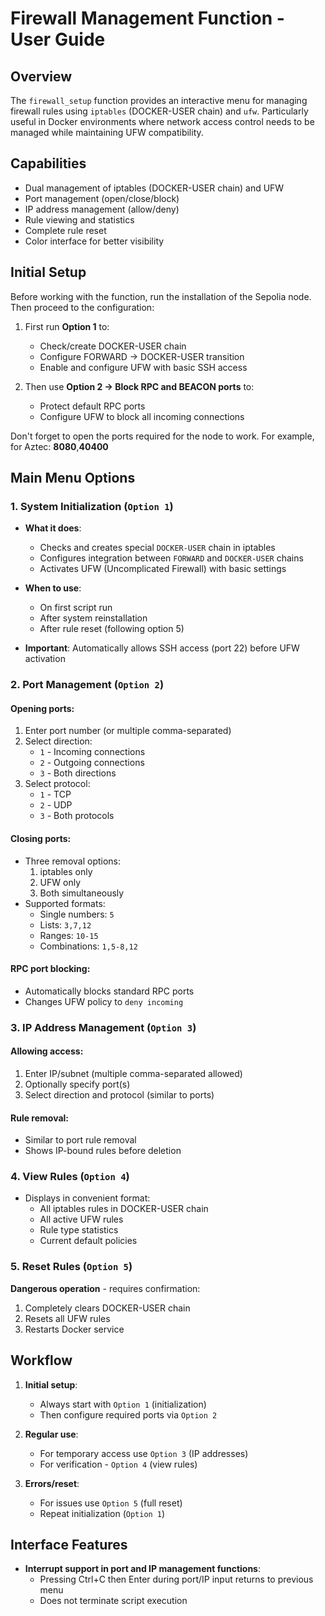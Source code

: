 # Firewall Management Function - User Guide

## Overview

The `firewall_setup` function provides an interactive menu for managing firewall rules using `iptables` (DOCKER-USER chain) and `ufw`. Particularly useful in Docker environments where network access control needs to be managed while maintaining UFW compatibility.

## Capabilities

- Dual management of iptables (DOCKER-USER chain) and UFW
- Port management (open/close/block)
- IP address management (allow/deny)
- Rule viewing and statistics
- Complete rule reset
- Color interface for better visibility

## Initial Setup

Before working with the function, run the installation of the Sepolia node. Then proceed to the configuration:

1. First run **Option 1** to:
    - Check/create DOCKER-USER chain
    - Configure FORWARD -> DOCKER-USER transition
    - Enable and configure UFW with basic SSH access

2. Then use **Option 2 → Block RPC and BEACON ports** to:
    - Protect default RPC ports
    - Configure UFW to block all incoming connections

Don't forget to open the ports required for the node to work. For example, for Aztec: **8080**,**40400**

## Main Menu Options

### 1. System Initialization (`Option 1`)
- **What it does**:
    - Checks and creates special `DOCKER-USER` chain in iptables
    - Configures integration between `FORWARD` and `DOCKER-USER` chains
    - Activates UFW (Uncomplicated Firewall) with basic settings

- **When to use**:
    - On first script run
    - After system reinstallation
    - After rule reset (following option 5)

- **Important**: Automatically allows SSH access (port 22) before UFW activation

### 2. Port Management (`Option 2`)
#### Opening ports:
1. Enter port number (or multiple comma-separated)
2. Select direction:
    - `1` - Incoming connections
    - `2` - Outgoing connections
    - `3` - Both directions
3. Select protocol:
    - `1` - TCP
    - `2` - UDP
    - `3` - Both protocols

#### Closing ports:
- Three removal options:
    1. iptables only
    2. UFW only
    3. Both simultaneously
- Supported formats:
    - Single numbers: `5`
    - Lists: `3,7,12`
    - Ranges: `10-15`
    - Combinations: `1,5-8,12`

#### RPC port blocking:
- Automatically blocks standard RPC ports
- Changes UFW policy to `deny incoming`

### 3. IP Address Management (`Option 3`)
#### Allowing access:
1. Enter IP/subnet (multiple comma-separated allowed)
2. Optionally specify port(s)
3. Select direction and protocol (similar to ports)

#### Rule removal:
- Similar to port rule removal
- Shows IP-bound rules before deletion

### 4. View Rules (`Option 4`)
- Displays in convenient format:
    - All iptables rules in DOCKER-USER chain
    - All active UFW rules
    - Rule type statistics
    - Current default policies

### 5. Reset Rules (`Option 5`)
**Dangerous operation** - requires confirmation:
1. Completely clears DOCKER-USER chain
2. Resets all UFW rules
3. Restarts Docker service

## Workflow

1. **Initial setup**:
    - Always start with `Option 1` (initialization)
    - Then configure required ports via `Option 2`

2. **Regular use**:
    - For temporary access use `Option 3` (IP addresses)
    - For verification - `Option 4` (view rules)

3. **Errors/reset**:
    - For issues use `Option 5` (full reset)
    - Repeat initialization (`Option 1`)

## Interface Features

- **Interrupt support in port and IP management functions**:
    - Pressing Ctrl+C then Enter during port/IP input returns to previous menu
    - Does not terminate script execution
